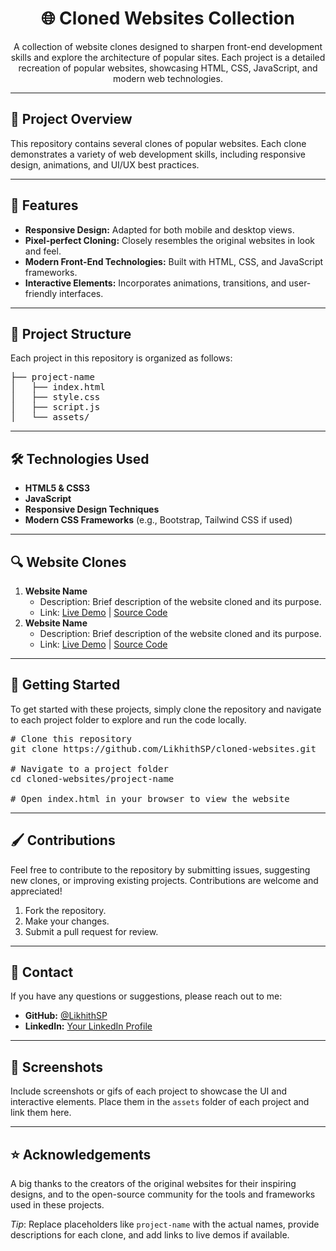 <h1 align="center">🌐 Cloned Websites Collection</h1>

<p align="center">A collection of website clones designed to sharpen front-end development skills and explore the architecture of popular sites. Each project is a detailed recreation of popular websites, showcasing HTML, CSS, JavaScript, and modern web technologies.</p>

---

<h2>📌 Project Overview</h2>

<p>This repository contains several clones of popular websites. Each clone demonstrates a variety of web development skills, including responsive design, animations, and UI/UX best practices.</p>

---

<h2>🚀 Features</h2>

<ul>
  <li><b>Responsive Design:</b> Adapted for both mobile and desktop views.</li>
  <li><b>Pixel-perfect Cloning:</b> Closely resembles the original websites in look and feel.</li>
  <li><b>Modern Front-End Technologies:</b> Built with HTML, CSS, and JavaScript frameworks.</li>
  <li><b>Interactive Elements:</b> Incorporates animations, transitions, and user-friendly interfaces.</li>
</ul>

---

<h2>📁 Project Structure</h2>

<p>Each project in this repository is organized as follows:</p>

<pre>
├── project-name
│   ├── index.html
│   ├── style.css
│   ├── script.js
│   └── assets/
</pre>

---

<h2>🛠️ Technologies Used</h2>

<ul>
  <li><b>HTML5 & CSS3</b></li>
  <li><b>JavaScript</b></li>
  <li><b>Responsive Design Techniques</b></li>
  <li><b>Modern CSS Frameworks</b> (e.g., Bootstrap, Tailwind CSS if used)</li>
</ul>

---

<h2>🔍 Website Clones</h2>

<ol>
  <li><b>Website Name</b>
    <ul>
      <li>Description: Brief description of the website cloned and its purpose.</li>
      <li>Link: <a href="https://example.com">Live Demo</a> | <a href="./project-folder">Source Code</a></li>
    </ul>
  </li>
  <li><b>Website Name</b>
    <ul>
      <li>Description: Brief description of the website cloned and its purpose.</li>
      <li>Link: <a href="https://example.com">Live Demo</a> | <a href="./project-folder">Source Code</a></li>
    </ul>
  </li>
</ol>

---

<h2>🎉 Getting Started</h2>

<p>To get started with these projects, simply clone the repository and navigate to each project folder to explore and run the code locally.</p>

<pre>
# Clone this repository
git clone https://github.com/LikhithSP/cloned-websites.git

# Navigate to a project folder
cd cloned-websites/project-name

# Open index.html in your browser to view the website
</pre>

---

<h2>🖌️ Contributions</h2>

<p>Feel free to contribute to the repository by submitting issues, suggesting new clones, or improving existing projects. Contributions are welcome and appreciated!</p>

<ol>
  <li>Fork the repository.</li>
  <li>Make your changes.</li>
  <li>Submit a pull request for review.</li>
</ol>

---

<h2>💬 Contact</h2>

<p>If you have any questions or suggestions, please reach out to me:</p>

<ul>
  <li><b>GitHub:</b> <a href="https://github.com/LikhithSP">@LikhithSP</a></li>
  <li><b>LinkedIn:</b> <a href="https://linkedin.com/in/your-profile">Your LinkedIn Profile</a></li>
</ul>

---

<h2>🎨 Screenshots</h2>

<p>Include screenshots or gifs of each project to showcase the UI and interactive elements. Place them in the <code>assets</code> folder of each project and link them here.</p>

---

<h2>⭐ Acknowledgements</h2>

<p>A big thanks to the creators of the original websites for their inspiring designs, and to the open-source community for the tools and frameworks used in these projects.</p>

<p><i>Tip</i>: Replace placeholders like <code>project-name</code> with the actual names, provide descriptions for each clone, and add links to live demos if available.</p>
